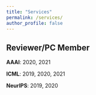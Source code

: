 ```yaml
---
title: "Services"
permalink: /services/
author_profile: false
---
```



## Reviewer/PC Member


**AAAI**: 2020, 2021

**ICML**: 2019, 2020, 2021

**NeurIPS**: 2019, 2020

